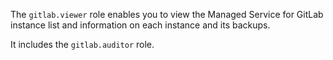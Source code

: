 The `gitlab.viewer` role enables you to view the Managed Service for GitLab instance list and information on each instance and its backups.

It includes the `gitlab.auditor` role.